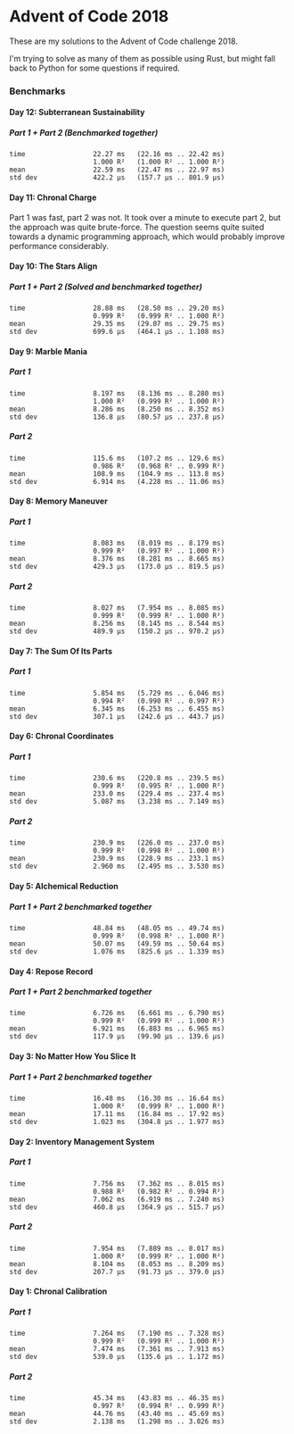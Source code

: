 # Advent of Code 2018

These are my solutions to the Advent of Code challenge 2018.

I'm trying to solve as many of them as possible using Rust, but might fall back to 
Python for some questions if required.

### Benchmarks

#### Day 12: Subterranean Sustainability

##### Part 1 + Part 2 (Benchmarked together)
```text
time                 22.27 ms   (22.16 ms .. 22.42 ms)
                     1.000 R²   (1.000 R² .. 1.000 R²)
mean                 22.59 ms   (22.47 ms .. 22.97 ms)
std dev              422.2 μs   (157.7 μs .. 801.9 μs)
```

#### Day 11: Chronal Charge

Part 1 was fast, part 2 was not. It took over a minute to execute part 2, 
but the approach was quite brute-force. The question seems quite suited towards a dynamic 
programming approach, which would probably improve performance considerably.


#### Day 10: The Stars Align

##### Part 1 + Part 2 (Solved and benchmarked together)
```text
time                 28.88 ms   (28.50 ms .. 29.20 ms)
                     0.999 R²   (0.999 R² .. 1.000 R²)
mean                 29.35 ms   (29.07 ms .. 29.75 ms)
std dev              699.6 μs   (464.1 μs .. 1.108 ms)
```

#### Day 9: Marble Mania

##### Part 1
```text
time                 8.197 ms   (8.136 ms .. 8.280 ms)
                     1.000 R²   (0.999 R² .. 1.000 R²)
mean                 8.286 ms   (8.250 ms .. 8.352 ms)
std dev              136.8 μs   (80.57 μs .. 237.8 μs)
```

##### Part 2
```text
time                 115.6 ms   (107.2 ms .. 129.6 ms)
                     0.986 R²   (0.968 R² .. 0.999 R²)
mean                 108.9 ms   (104.9 ms .. 113.8 ms)
std dev              6.914 ms   (4.228 ms .. 11.06 ms)
```

#### Day 8: Memory Maneuver

##### Part 1
```text
time                 8.083 ms   (8.019 ms .. 8.179 ms)
                     0.999 R²   (0.997 R² .. 1.000 R²)
mean                 8.376 ms   (8.281 ms .. 8.665 ms)
std dev              429.3 μs   (173.0 μs .. 819.5 μs)
```

##### Part 2
```text
time                 8.027 ms   (7.954 ms .. 8.085 ms)
                     0.999 R²   (0.999 R² .. 1.000 R²)
mean                 8.256 ms   (8.145 ms .. 8.544 ms)
std dev              489.9 μs   (150.2 μs .. 970.2 μs)
```

#### Day 7: The Sum Of Its Parts

##### Part 1
```text
time                 5.854 ms   (5.729 ms .. 6.046 ms)
                     0.994 R²   (0.990 R² .. 0.997 R²)
mean                 6.345 ms   (6.253 ms .. 6.455 ms)
std dev              307.1 μs   (242.6 μs .. 443.7 μs)
```

#### Day 6: Chronal Coordinates

##### Part 1
```text
time                 230.6 ms   (220.8 ms .. 239.5 ms)
                     0.999 R²   (0.995 R² .. 1.000 R²)
mean                 233.0 ms   (229.4 ms .. 237.4 ms)
std dev              5.087 ms   (3.238 ms .. 7.149 ms)
```

##### Part 2
```text
time                 230.9 ms   (226.0 ms .. 237.0 ms)
                     0.999 R²   (0.998 R² .. 1.000 R²)
mean                 230.9 ms   (228.9 ms .. 233.1 ms)
std dev              2.960 ms   (2.495 ms .. 3.530 ms)
```

#### Day 5: Alchemical Reduction

##### Part 1 + Part 2 benchmarked together

```text
time                 48.84 ms   (48.05 ms .. 49.74 ms)
                     0.999 R²   (0.998 R² .. 1.000 R²)
mean                 50.07 ms   (49.59 ms .. 50.64 ms)
std dev              1.076 ms   (825.6 μs .. 1.339 ms)
```

#### Day 4: Repose Record

##### Part 1 + Part 2 benchmarked together
```text
time                 6.726 ms   (6.661 ms .. 6.790 ms)
                     0.999 R²   (0.999 R² .. 1.000 R²)
mean                 6.921 ms   (6.883 ms .. 6.965 ms)
std dev              117.9 μs   (99.90 μs .. 139.6 μs)
```

#### Day 3: No Matter How You Slice It

##### Part 1 + Part 2 benchmarked together
```text
time                 16.48 ms   (16.30 ms .. 16.64 ms)
                     1.000 R²   (0.999 R² .. 1.000 R²)
mean                 17.11 ms   (16.84 ms .. 17.92 ms)
std dev              1.023 ms   (304.8 μs .. 1.977 ms)
``` 

#### Day 2: Inventory Management System

##### Part 1
```text
time                 7.756 ms   (7.362 ms .. 8.015 ms)
                     0.988 R²   (0.982 R² .. 0.994 R²)
mean                 7.062 ms   (6.919 ms .. 7.240 ms)
std dev              460.8 μs   (364.9 μs .. 515.7 μs)
```

##### Part 2
```text
time                 7.954 ms   (7.889 ms .. 8.017 ms)
                     1.000 R²   (0.999 R² .. 1.000 R²)
mean                 8.104 ms   (8.053 ms .. 8.209 ms)
std dev              207.7 μs   (91.73 μs .. 379.0 μs)
```

#### Day 1: Chronal Calibration

##### Part 1
```text
time                 7.264 ms   (7.190 ms .. 7.328 ms)
                     0.999 R²   (0.999 R² .. 1.000 R²)
mean                 7.474 ms   (7.361 ms .. 7.913 ms)
std dev              539.0 μs   (135.6 μs .. 1.172 ms)
```
##### Part 2
```text
time                 45.34 ms   (43.83 ms .. 46.35 ms)
                     0.997 R²   (0.994 R² .. 0.999 R²)
mean                 44.76 ms   (43.40 ms .. 45.69 ms)
std dev              2.138 ms   (1.298 ms .. 3.026 ms)
```
